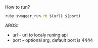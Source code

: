 How to run?

```ruby
ruby swagger_run.rb $(url) $(port)
```

ARGS:
 - url - url to localy runing api
 - port - optional arg, default port is 4444